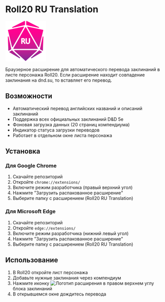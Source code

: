 # Roll20 RU Translation

![Логотип расширения](https://github.com/eidzokumakura/roll20_ru_translation/blob/main/Roll20%20RU%20Translation/logo/logo128x128.png)

Браузерное расширение для автоматического перевода заклинаний в листе персонажа Roll20.
Если расширение находит совпадение заклинания на dnd.su, то вставляет его перевод.

## Возможности

- Автоматический перевод английских названий и описаний заклинаний
- Поддержка всех официальных заклинаний D&D 5e
- Фоновая загрузка данных (20 страниц компендиума)
- Индикатор статуса загрузки переводов
- Работает в отдельном окне листа персонажа

## Установка

### Для Google Chrome
1. Скачайте репозиторий
2. Откройте `chrome://extensions/`
3. Включите режим разработчика (правый верхний угол)
4. Нажмите "Загрузить распакованное расширение"
5. Выберите папку с расширением (Roll20 RU Translation)

### Для Microsoft Edge
1. Скачайте репозиторий
2. Откройте `edge://extensions/`
3. Включите режим разработчика (нижний левый угол)
4. Нажмите "Загрузить распакованное расширение"
5. Выберите папку с расширением (Roll20 RU Translation)

## Использование

1. В Roll20 откройте лист персонажа
2. Добавьте нужные заклинания через компендиум
3. Нажмите иконку ![Логотип расширения](https://www.dropbox.com/scl/fi/cl2wjhi6xmw5vu1fo7bc5/popout-icon.png?rlkey=ikriouszke1tdszfbrmna23hm&st=81h176zc&dl=0) в правом верхнем углу блока заклинаний
4. В открывшемся окне дождитесь перевода
